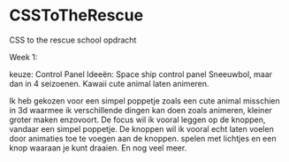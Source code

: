 # CSSToTheRescue
CSS to the rescue school opdracht

Week 1:

keuze: Control Panel 
Ideeën: 
Space ship control panel 
Sneeuwbol, maar dan in 4 seizoenen. 
Kawaii cute animal laten animeren.

Ik heb gekozen voor een simpel poppetje zoals een cute animal misschien in 3d waarmee ik verschillende dingen kan doen zoals animeren, kleiner groter maken enzovoort. De focus wil ik vooral leggen op de knoppen, vandaar een simpel poppetje. De knoppen wil ik vooral echt laten voelen door animaties toe te voegen aan de knoppen. spelen met lichtjes en een knop waaraan je kunt draaien. En nog veel meer.